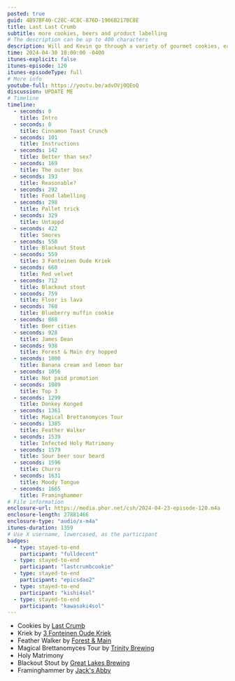 ```yaml
---
posted: true
guid: 4B97BF40-C28C-4C8C-876D-1906B217BC8E
title: Last Last Crumb
subtitle: more cookies, beers and product labelling
# The description can be up to 400 characters
description: Will and Kevin go through a variety of gourmet cookies, each paired with a complementary beer. They critique flavors like lemon bar, peanut butter, and red velvet, discussing the balance of sweetness, texture, and overall enjoyment. Top picks include the chocolate chip and lemon bar cookies, while red velvet ranks lower. They highlight the importance of beer pairings in enhancing the cookie tasting experience.
time: 2024-04-30 18:00:00 -0400
itunes-explicit: false
itunes-episode: 120
itunes-episodeType: full
# More info
youtube-full: https://youtu.be/advOVj0QEoQ
discussion: UPDATE ME
# Timeline
timeline:
  - seconds: 0
    title: Intro
  - seconds: 0
    title: Cinnamon Toast Crunch
  - seconds: 101
    title: Instructions
  - seconds: 142
    title: Better than sex?
  - seconds: 169
    title: The outer box
  - seconds: 193
    title: Reasonable?
  - seconds: 292
    title: Food labelling
  - seconds: 298
    title: Pallet trick
  - seconds: 329
    title: Untappd
  - seconds: 422
    title: Smores
  - seconds: 550
    title: Blackout Stout
  - seconds: 559
    title: 3 Fonteinen Oude Kriek
  - seconds: 660
    title: Red velvet
  - seconds: 712
    title: Blackout stout
  - seconds: 759
    title: Floor is lava
  - seconds: 760
    title: Blueberry muffin cookie
  - seconds: 868
    title: Beer cities
  - seconds: 928
    title: James Dean
  - seconds: 938
    title: Forest & Main dry hopped
  - seconds: 1000
    title: Banana cream and lemon bar
  - seconds: 1056
    title: Not paid promotion
  - seconds: 1089
    title: Top 3
  - seconds: 1299
    title: Donkey Konged
  - seconds: 1361
    title: Magical Brettanomyces Tour
  - seconds: 1385
    title: Feather Walker
  - seconds: 1539
    title: Infected Holy Matrimony
  - seconds: 1579
    title: Sour beer sour beard
  - seconds: 1596
    title: Churro
  - seconds: 1631
    title: Moody Tongue
  - seconds: 1665
    title: Framinghammer
# File information
enclosure-url: https://media.phor.net/csh/2024-04-23-episode-120.m4a
enclosure-length: 27881466
enclosure-type: "audio/x-m4a"
itunes-duration: 1359
# Use X username, lowercased, as the participant
badges:
  - type: stayed-to-end
    participant: "fulldecent"
  - type: stayed-to-end
    participant: "lastcrumbcookie"
  - type: stayed-to-end
    participant: "epicsdao2"
  - type: stayed-to-end
    participant: "kishi4sol"
  - type: stayed-to-end
    participant: "kawasaki4sol"
---
```


- Cookies by [Last Crumb](https://twitter.com/lastcrumbcookie)
- Kriek by [3 Fonteinen Oude Kriek](https://twitter.com/3fonteinen)
- Feather Walker by [Forest & Main](https://twitter.com/forestandmain)
- Magical Brettanomyces Tour by [Trinity Brewing](https://twitter.com/trinitybrewco)
- Holy Matrimony
- Blackout Stout by [Great Lakes Brewing](https://twitter.com/GLBC_Cleveland)
- Framinghammer by [Jack's Abby](https://twitter.com/jacksabbycraftlagers)

<!--end of quick notes-->
